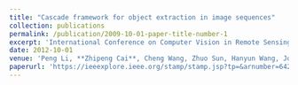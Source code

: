 ```yaml
---
title: "Cascade framework for object extraction in image sequences"
collection: publications
permalink: /publication/2009-10-01-paper-title-number-1
excerpt: 'International Conference on Computer Vision in Remote Sensing (CVRS)'
date: 2012-10-01
venue: 'Peng Li, **Zhipeng Cai**, Cheng Wang, Zhuo Sun, Hanyun Wang, Jonathan Li'
paperurl: 'https://ieeexplore.ieee.org/stamp/stamp.jsp?tp=&arnumber=6421233'
---
```

